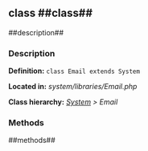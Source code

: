 class ##class## 
-----------

##description## 


### Description ###

**Definition:** `class Email extends System`

**Located in:** *system/libraries/Email.php*

**Class hierarchy:** *[System](System.md) > Email*


### Methods ###

##methods## 
